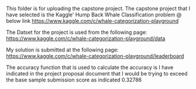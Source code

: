 This folder is for uploading the capstone project. The capstone project that I have selected is the Kaggle' Hump Back Whale Classification problem @ below link
https://www.kaggle.com/c/whale-categorization-playground


The Datset for the project is used from the following page:
https://www.kaggle.com/c/whale-categorization-playground/data

My solution is submitted at the following page:
https://www.kaggle.com/c/whale-categorization-playground/leaderboard

The accuracy function that is used to calculate the accuracy is
I have indicated in the project proposal document that I would be trying to exceed the base sample submission score as indicated 0.32786
